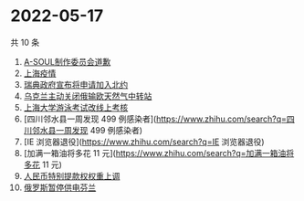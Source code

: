 # 2022-05-17

共 10 条

<!-- BEGIN ZHIHUSEARCH -->
<!-- 最后更新时间 Tue May 17 2022 00:10:41 GMT+0800 (China Standard Time) -->
1. [A-SOUL制作委员会道歉](https://www.zhihu.com/search?q=A-SOUL制作委员会道歉)
1. [上海疫情](https://www.zhihu.com/search?q=上海疫情)
1. [瑞典政府宣布将申请加入北约](https://www.zhihu.com/search?q=瑞典政府宣布将申请加入北约)
1. [乌克兰主动关闭俄输欧天然气中转站](https://www.zhihu.com/search?q=乌克兰主动关闭俄输欧天然气中转站)
1. [上海大学游泳考试改线上考核](https://www.zhihu.com/search?q=上海大学游泳考试改线上考核)
1. [四川邻水县一周发现 499 例感染者](https://www.zhihu.com/search?q=四川邻水县一周发现 499 例感染者)
1. [IE 浏览器退役](https://www.zhihu.com/search?q=IE 浏览器退役)
1. [加满一箱油将多花 11 元](https://www.zhihu.com/search?q=加满一箱油将多花 11 元)
1. [人民币特别提款权权重上调](https://www.zhihu.com/search?q=人民币特别提款权权重上调)
1. [俄罗斯暂停供电芬兰](https://www.zhihu.com/search?q=俄罗斯暂停供电芬兰)
<!-- END ZHIHUSEARCH -->
